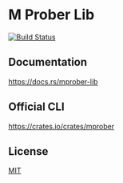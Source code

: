 M Prober Lib
====================

[![Build Status](https://travis-ci.org/magiclen/m-prober-lib.svg?branch=master)](https://travis-ci.org/magiclen/m-prober-lib)

## Documentation

https://docs.rs/mprober-lib

## Official CLI

https://crates.io/crates/mprober

## License

[MIT](LICENSE)